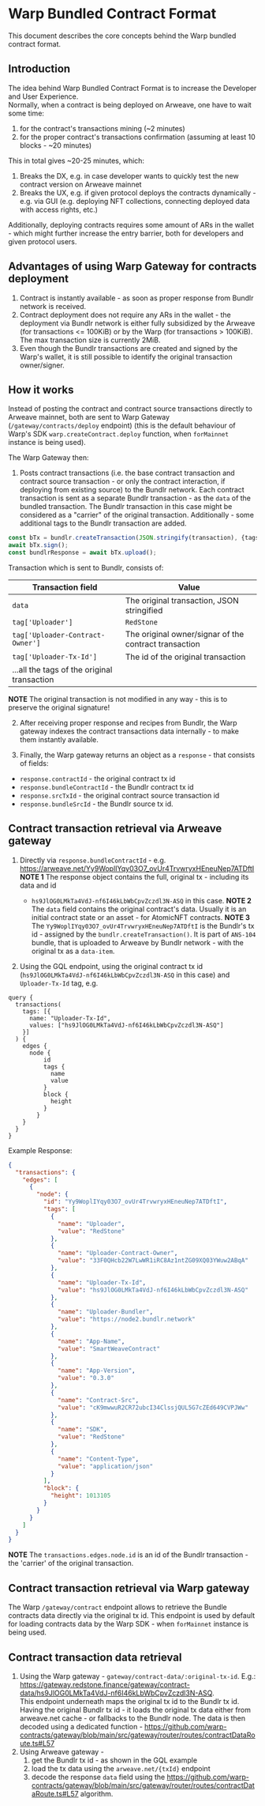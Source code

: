 # Warp Bundled Contract Format

This document describes the core concepts behind the Warp bundled contract format.

## Introduction

The idea behind Warp Bundled Contract Format is to increase the Developer and User Experience.  
Normally, when a contract is being deployed on Arweave, one have to wait some time:

1. for the contract's transactions mining (~2 minutes)
2. for the proper contract's transactions confirmation (assuming at least 10 blocks - ~20 minutes)

This in total gives ~20-25 minutes, which:

1. Breaks the DX, e.g. in case developer wants to quickly test the new contract version on Arweave mainnet
2. Breaks the UX, e.g. if given protocol deploys the contracts dynamically - e.g. via GUI (e.g. deploying
   NFT collections, connecting deployed data with access rights, etc.)

Additionally, deploying contracts requires some amount of ARs in the wallet - which might further increase
the entry barrier, both for developers and given protocol users.

## Advantages of using Warp Gateway for contracts deployment
1. Contract is instantly available - as soon as proper response from Bundlr network is received.
2. Contract deployment does not require any ARs in the wallet - the deployment via Bundlr network is either
fully subsidized by the Arweave (for transactions <= 100KiB) or by the Warp (for transactions > 100KiB).
The max transaction size is currently 2MiB.
3. Even though the Bundlr transactions are created and signed by the Warp's wallet, it is still possible to identify
the original transaction owner/signer.

## How it works

Instead of posting the contract and contract source transactions directly to Arweave mainnet, both are sent to Warp
Gateway (`/gateway/contracts/deploy` endpoint) (this is the default behaviour of Warp's SDK `warp.createContract.deploy` function, when `forMainnet` instance is being used).

The Warp Gateway then:

1. Posts contract transactions (i.e. the base contract transaction and contract source transaction - or only the
   contract interaction, if deploying from existing source) to the Bundlr network. Each contract transaction is sent as
   a separate Bundlr transaction - as the `data` of the bundled transaction. The Bundlr transaction in this case might
   be considered as a "carrier" of the original transaction. Additionally - some additional tags to the Bundlr transaction
   are added.

```ts
const bTx = bundlr.createTransaction(JSON.stringify(transaction), {tags});
await bTx.sign();
const bundlrResponse = await bTx.upload();
```

Transaction which is sent to Bundlr, consists of:

| Transaction field                           | Value                                                 |
|---------------------------------------------|-------------------------------------------------------|
| `data`                                      | The original transaction, JSON stringified            |
| `tag['Uploader']`                           | `RedStone`                                            |
| `tag['Uploader-Contract-Owner']`            | The original owner/signar of the contract transaction |
| `tag['Uploader-Tx-Id']`                     | The id of the original transaction                    |
| ...all the tags of the original transaction |                |

**NOTE** The original transaction is not modified in any way - this is to preserve the original
signature!

2. After receiving proper response and recipes from Bundlr, the Warp gateway indexes the contract
   transactions data internally - to make them instantly available.

3. Finally, the Warp gateway returns an object as a `response` - that consists of fields:
- `response.contractId` - the original contract tx id
- `response.bundleContractId` - the Bundlr contract tx id
- `response.srcTxId` - the original contract source transaction id
- `response.bundleSrcId` - the Bundlr source tx id.

## Contract transaction retrieval via Arweave gateway

1. Directly via `response.bundleContractId` - e.g. https://arweave.net/Yy9WoplIYqy03O7_ovUr4TrvwryxHEneuNep7ATDftI
   **NOTE 1** The response object contains the full, original tx - including its data and id
   - `hs9JlOG0LMkTa4VdJ-nf6I46kLbWbCpvZczdl3N-ASQ` in this case.
   **NOTE 2** The `data` field contains the original contract's data. Usually it is an initial contract state or an asset - for AtomicNFT contracts.
   **NOTE 3** The `Yy9WoplIYqy03O7_ovUr4TrvwryxHEneuNep7ATDftI` is the Bundlr's tx id - assigned by
   the `bundlr.createTransaction()`.
   It is part of `ANS-104` bundle, that is uploaded to Arweave by Bundlr network - with the original tx as a `data-item`.

2. Using the GQL endpoint, using the original contract tx id (`hs9JlOG0LMkTa4VdJ-nf6I46kLbWbCpvZczdl3N-ASQ` in this case) and `Uploader-Tx-Id` tag, e.g.

```qql
query {
  transactions(
    tags: [{
      name: "Uploader-Tx-Id",
      values: ["hs9JlOG0LMkTa4VdJ-nf6I46kLbWbCpvZczdl3N-ASQ"]
    }]
  ) {
    edges {
      node {
          id
          tags {
            name
            value
          }
          block {
            height
          }
        }
    }
  }
}
```

Example Response:

```json
{
  "transactions": {
    "edges": [
      {
        "node": {
          "id": "Yy9WoplIYqy03O7_ovUr4TrvwryxHEneuNep7ATDftI",
          "tags": [
            {
              "name": "Uploader",
              "value": "RedStone"
            },
            {
              "name": "Uploader-Contract-Owner",
              "value": "33F0QHcb22W7LwWR1iRC8Az1ntZG09XQ03YWuw2ABqA"
            },
            {
              "name": "Uploader-Tx-Id",
              "value": "hs9JlOG0LMkTa4VdJ-nf6I46kLbWbCpvZczdl3N-ASQ"
            },
            {
              "name": "Uploader-Bundler",
              "value": "https://node2.bundlr.network"
            },
            {
              "name": "App-Name",
              "value": "SmartWeaveContract"
            },
            {
              "name": "App-Version",
              "value": "0.3.0"
            },
            {
              "name": "Contract-Src",
              "value": "cK9mwwuR2CR72ubcI34ClssjQUL5G7cZEd649CVPJWw"
            },
            {
              "name": "SDK",
              "value": "RedStone"
            },
            {
              "name": "Content-Type",
              "value": "application/json"
            }
          ],
          "block": {
            "height": 1013105
          }
        }
      }
    ]
  }
}
```

**NOTE** The `transactions.edges.node.id` is an id of the Bundlr transaction - the 'carrier' of the original transaction.

## Contract transaction retrieval via Warp gateway
The Warp `/gateway/contract` endpoint allows to retrieve the Bundle contracts data directly via the original tx id.
This endpoint is used by default for loading contracts data by the Warp SDK - when `forMainnet` instance is being used.


## Contract transaction data retrieval
1. Using the Warp gateway - `gateway/contract-data/:original-tx-id`.
E.g.: https://gateway.redstone.finance/gateway/contract-data/hs9JlOG0LMkTa4VdJ-nf6I46kLbWbCpvZczdl3N-ASQ.  
This endpoint underneath maps the original tx id to the Bundlr tx id.
Having the original Bundlr tx id - it loads the original tx data either from arweave.net cache - or fallbacks to the Bundlr node.
The data is then decoded using a dedicated function - https://github.com/warp-contracts/gateway/blob/main/src/gateway/router/routes/contractDataRoute.ts#L57
2. Using Arweave gateway -
   1. get the Bundlr tx id - as shown in the GQL example
   2. load the tx data using the `arweave.net/{txId}` endpoint
   3. decode the response `data` field using the https://github.com/warp-contracts/gateway/blob/main/src/gateway/router/routes/contractDataRoute.ts#L57
   algorithm.
